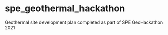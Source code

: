 # spe_geothermal_hackathon
Geothermal site development plan completed as part of SPE GeoHackathon 2021
